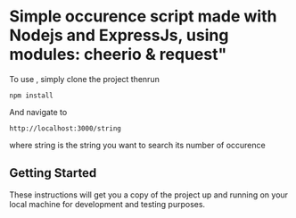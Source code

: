 
 # Simple occurence script made with Nodejs and ExpressJs, using modules: cheerio & request" 

To use , simply clone the project thenrun
```
npm install
```

And navigate to 

```
http://localhost:3000/string
```
where string is the string you want to search its number of occurence
## Getting Started

These instructions will get you a copy of the project up and running on your local machine for development and testing purposes.
